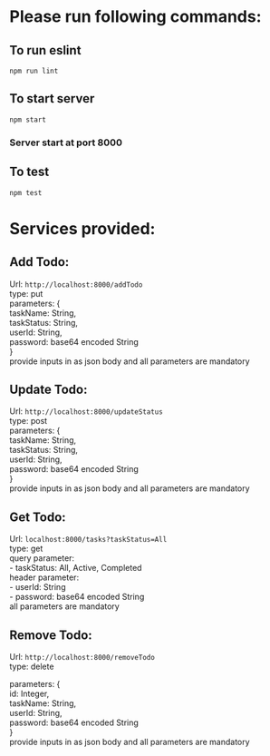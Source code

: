 # Please run following commands: 

## To run eslint
`npm run lint`

## To start server
`npm start`
### Server start at port 8000

## To test
`npm test`

# Services provided:

## Add Todo:
Url: `http://localhost:8000/addTodo` <br/>
type: put <br/>
parameters: { <br/>
taskName: String,<br/>
taskStatus: String,<br/>
userId: String,<br/>
password: base64 encoded String<br/>
}<br/>
provide inputs in as json body and all parameters are mandatory

## Update Todo:
Url: `http://localhost:8000/updateStatus`<br/>
type: post <br/>
parameters: { <br/>
taskName: String,<br/>
taskStatus: String,<br/>
userId: String,<br/>
password: base64 encoded String<br/>
}<br/>
provide inputs in as json body and all parameters are mandatory

## Get Todo:
Url: `localhost:8000/tasks?taskStatus=All`<br/>
type: get <br/>
query parameter: <br/>
    - taskStatus: All, Active, Completed<br/>
header parameter: <br/>
    - userId: String<br/>
    - password: base64 encoded String<br/>
all parameters are mandatory   

## Remove Todo:
Url: `http://localhost:8000/removeTodo`<br/>
type: delete <br/>

parameters: { <br/>
id: Integer,<br/>
taskName: String,<br/>
userId: String,<br/>
password: base64 encoded String<br/>
}<br/>
provide inputs in as json body and all parameters are mandatory


